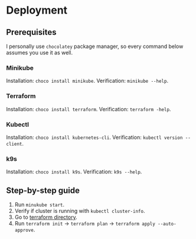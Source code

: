 # Deployment
## Prerequisites
I personally use `chocolatey` package manager, so every command below assumes you use it as well.

### Minikube
Installation: `choco install minikube`.
Verification: `minikube --help`.

### Terraform
Installation: `choco install terraform`.
Verification: `terraform -help`.

### Kubectl
Installation: `choco install kubernetes-cli`.
Verification: `kubectl version --client`.

### k9s
Installation: `choco install k9s`.
Verification: `k9s --help`.

## Step-by-step guide
1. Run `minukube start`.
2. Verify if cluster is running with `kubectl cluster-info`.
3. Go to [terraform directory](../infrastructure/terraform).
4. Run `terraform init` -> `terraform plan` -> `terraform apply --auto-approve`.
